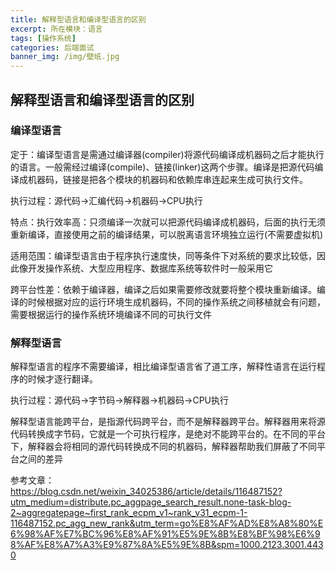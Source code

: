 ```yaml
---
title: 解释型语言和编译型语言的区别
excerpt: 所在模块：语言
tags: [操作系统]
categories: 后端面试
banner_img: /img/壁纸.jpg
---
```


## 解释型语言和编译型语言的区别

### 编译型语言

定于：编译型语言是需通过编译器(compiler)将源代码编译成机器码之后才能执行的语言。一般需经过编译(compile)、链接(linker)这两个步骤。编译是把源代码编译成机器码，链接是把各个模块的机器码和依赖库串连起来生成可执行文件。

执行过程：源代码->汇编代码->机器码->CPU执行

特点：执行效率高：只须编译一次就可以把源代码编译成机器码，后面的执行无须重新编译，直接使用之前的编译结果，可以脱离语言环境独立运行(不需要虚拟机)

适用范围：编译型语言由于程序执行速度快，同等条件下对系统的要求比较低，因此像开发操作系统、大型应用程序、数据库系统等软件时一般采用它

跨平台性差：依赖于编译器，编译之后如果需要修改就要将整个模块重新编译。编译的时候根据对应的运行环境生成机器码，不同的操作系统之间移植就会有问题，需要根据运行的操作系统环境编译不同的可执行文件

### 解释型语言

解释型语言的程序不需要编译，相比编译型语言省了道工序，解释性语言在运行程序的时候才逐行翻译。

执行过程：源代码->字节码->解释器->机器码->CPU执行



解释型语言能跨平台，是指源代码跨平台，而不是解释器跨平台。解释器用来将源代码转换成字节码，它就是一个可执行程序，是绝对不能跨平台的。在不同的平台下，解释器会将相同的源代码转换成不同的机器码，解释器帮助我们屏蔽了不同平台之间的差异





参考文章：https://blog.csdn.net/weixin_34025386/article/details/116487152?utm_medium=distribute.pc_aggpage_search_result.none-task-blog-2~aggregatepage~first_rank_ecpm_v1~rank_v31_ecpm-1-116487152.pc_agg_new_rank&utm_term=go%E8%AF%AD%E8%A8%80%E6%98%AF%E7%BC%96%E8%AF%91%E5%9E%8B%E8%BF%98%E6%98%AF%E8%A7%A3%E9%87%8A%E5%9E%8B&spm=1000.2123.3001.4430
